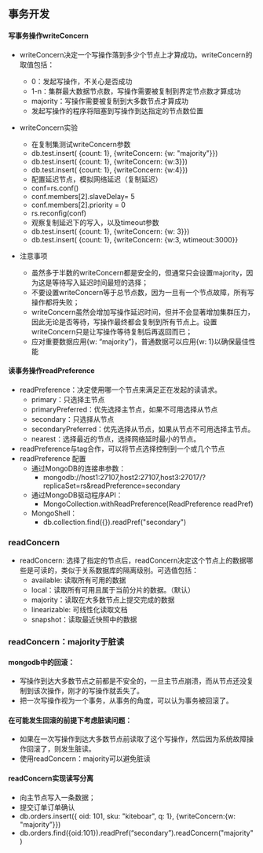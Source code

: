## 事务开发 

#### 写事务操作writeConcern
- writeConcern决定一个写操作落到多少个节点上才算成功。writeConcern的取值包括：
  - 0：发起写操作，不关心是否成功
  - 1-n：集群最大数据节点数，写操作需要被复制到界定节点数才算成功
  - majority：写操作需要被复制到大多数节点才算成功
  - 发起写操作的程序将阻塞到写操作到达指定的节点数位置

- writeConcern实验
  - 在复制集测试writeConcern参数
  - db.test.insert( {count: 1},  {writeConcern: {w: "majority"}})
  - db.test.insert( {count: 1},  {writeConcern: {w:3}})
  - db.test.insert( {count: 1},  {writeConcern: {w:4}})
  - 配置延迟节点，模拟网络延迟（复制延迟）
  - conf=rs.conf()
  - conf.members[2].slaveDelay= 5
  - conf.members[2].priority = 0
  - rs.reconfig(conf)
  - 观察复制延迟下的写入，以及timeout参数
  - db.test.insert( {count: 1},  {writeConcern: {w: 3}})
  - db.test.insert( {count: 1},  {writeConcern: {w:3, wtimeout:3000}}

- 注意事项
  - 虽然多于半数的writeConcern都是安全的，但通常只会设置majority，因为这是等待写入延迟时间最短的选择；
  - 不要设置writeConcern等于总节点数，因为一旦有一个节点故障，所有写操作都将失败；
  - writeConcern虽然会增加写操作延迟时间，但并不会显著增加集群压力，因此无论是否等待，写操作最终都会复制到所有节点上。设置writeConcern只是让写操作等待复制后再返回而已；
  - 应对重要数据应用{w: “majority”}，普通数据可以应用{w: 1}以确保最佳性能 
  
#### 读事务操作readPreference
- readPreference：决定使用哪一个节点来满足正在发起的读请求。
  - primary：只选择主节点
  - primaryPreferred：优先选择主节点，如果不可用选择从节点 
  - secondary：只选择从节点
  - secondaryPreferred：优先选择从节点，如果从节点不可用选择主节点。
  - nearest：选择最近的节点，选择网络延时最小的节点。
- readPreference与tag合作，可以将节点选择控制到一个或几个节点
- readPreference 配置
  - 通过MongoDB的连接串参数：
    - mongodb://host1:27107,host2:27107,host3:27017/?replicaSet=rs&readPreference=secondary
  - 通过MongoDB驱动程序API：
    - MongoCollection.withReadPreference(ReadPreference readPref)
  - MongoShell：
    - db.collection.find({}).readPref("secondary")

### readConcern
- readConcern: 选择了指定的节点后，readConcern决定这个节点上的数据哪些是可读的，类似于关系数据库的隔离级别。可选值包括：
  - available: 读取所有可用的数据
  - local：读取所有可用且属于当前分片的数据。（默认）
  - majority：读取在大多数节点上提交完成的数据
  - linearizable: 可线性化读取文档
  - snapshot：读取最近快照中的数据

### readConcern：majority于脏读
#### mongodb中的回滚：
  - 写操作到达大多数节点之前都是不安全的，一旦主节点崩溃，而从节点还没复制到该次操作，刚才的写操作就丢失了。
  - 把一次写操作视为一个事务，从事务的角度，可以认为事务被回滚了。

#### 在可能发生回滚的前提下考虑脏读问题：
  - 如果在一次写操作到达大多数节点前读取了这个写操作，然后因为系统故障操作回滚了，则发生脏读。
  - 使用readConcern：majority可以避免脏读

#### readConcern实现读写分离
  - 向主节点写入一条数据；
  - 提交订单订单确认
  - db.orders.insert({ oid: 101, sku: "kiteboar", q: 1}, {writeConcern:{w: "majority”}})
  - db.orders.find({oid:101}).readPref(“secondary”).readConcern("majority")
